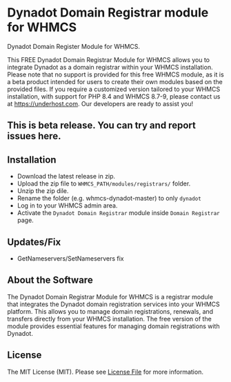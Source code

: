 # Dynadot Domain Registrar module for WHMCS
Dynadot Domain Register Module for WHMCS.

This FREE Dynadot Domain Registrar Module for WHMCS allows you to integrate Dynadot as a domain registrar within your WHMCS installation. Please note that no support is provided for this free WHMCS module, as it is a beta product intended for users to create their own modules based on the provided files. If you require a customized version tailored to your WHMCS installation, with support for PHP 8.4 and WHMCS 8.7-9, please contact us at https://underhost.com. Our developers are ready to assist you!

## This is beta release. You can try and report issues here.

## Installation

 - Download the latest release in zip.
 - Upload the zip file to `WHMCS_PATH/modules/registrars/` folder.
 - Unzip the zip dile.
 - Rename the folder (e.g. whmcs-dynadot-master) to only `dynadot`
 - Log in to your WHMCS admin area.
 - Activate the `Dynadot Domain Registrar` module inside `Domain Registrar` page.

## Updates/Fix
 
 - GetNameservers/SetNameservers fix


## About the Software
The Dynadot Domain Registrar Module for WHMCS is a registrar module that integrates the Dynadot domain registration services into your WHMCS platform. This allows you to manage domain registrations, renewals, and transfers directly from your WHMCS installation. The free version of the module provides essential features for managing domain registrations with Dynadot.

## License

The MIT License (MIT). Please see [License File](LICENSE) for more information.
